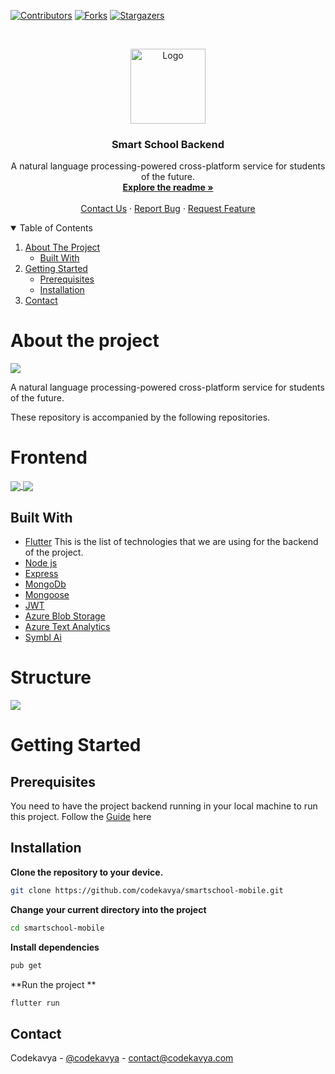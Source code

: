
[![Contributors][contributors-shield]][contributors-url]
[![Forks][forks-shield]][forks-url]
[![Stargazers][stars-shield]][stars-url]

<!-- PROJECT LOGO -->
<br />
<p align="center">
  <a href="https://github.com/codekavya/smartschool-backend">
    <img src="images/logo.png" alt="Logo" width="120" height="120">
  </a>

  <h3 align="center">Smart School Backend</h3>

  <p align="center">
    A natural language processing-powered cross-platform service for students of the future.
    <br />
    <a href="#about-the-project"><strong>Explore the readme »</strong></a>
    <br />
    <br />
    <a href="https://codekavya.com">Contact Us</a>
    ·
    <a href="https://github.com/codekavya/smartschool-backend/issues">Report Bug</a>
    ·
    <a href="https://github.com/codekavya/smartschool-backend/issues">Request Feature</a>
  </p>
</p>

<!-- TABLE OF CONTENTS -->
<details open="open">
  <summary>Table of Contents</summary>
  <ol>
    <li>
      <a href="#about-the-project">About The Project</a>
      <ul>
        <li><a href="#built-with">Built With</a></li>
      </ul>
    </li>
    <li>
      <a href="#getting-started">Getting Started</a>
      <ul>
        <li><a href="#prerequisites">Prerequisites</a></li>
        <li><a href="#installation">Installation</a></li>
      </ul>
    </li>
    <li><a href="#contact">Contact</a></li>
  </ol>
</details>

# About the project
![](images/screenshot.png)

A natural language processing-powered cross-platform service for students of the future.

These repository is accompanied by the following repositories.
# Frontend

<a href="https://github.com/codekavya/smartschool-frontend">
  <!-- Change the `github-readme-stats.anuraghazra1.vercel.app` to `github-readme-stats.vercel.app`  -->
  <img align="center" src="https://github-readme-stats.anuraghazra1.vercel.app/api/pin/?username=codekavya&repo=smartschool-frontend&theme=material-palenight" />
</a>    
<a href="https://github.com/codekavya/smartschool-mobile">
  <!-- Change the `github-readme-stats.anuraghazra1.vercel.app` to `github-readme-stats.vercel.app`  -->
  <img align="center" src="https://github-readme-stats.anuraghazra1.vercel.app/api/pin/?username=codekavya&repo=smartschool-backend&theme=material-palenight" />
</a>

## Built With

* [Flutter](https://flutter.dev/)
This is the list of technologies that we are using for the backend of the project. 
* [Node js](https://nodejs.org/en/)
* [Express](http://expressjs.com/)
* [MongoDb](https://www.mongodb.com/)
* [Mongoose](https://mongoosejs.com/)
* [JWT](https://jwt.io/)
* [Azure Blob Storage](https://azure.microsoft.com/en-us/services/storage/blobs/)
* [Azure Text Analytics](https://azure.microsoft.com/en-us/services/cognitive-services/text-analytics/)
* [Symbl Ai](https://symbl.ai/)


# Structure
![](images/flow.png)


# Getting Started
## Prerequisites
You need to have the project backend running in your local machine to run this project. Follow the [Guide](https://github.com/codekavya/smartschool-backend) here

## Installation

**Clone the repository to your device.**
```bash
git clone https://github.com/codekavya/smartschool-mobile.git
```
**Change your current directory into the project**
```bash
cd smartschool-mobile
```
**Install dependencies**
```bash
pub get
```
**Run the project **
```bash
flutter run
```

<!-- CONTACT -->
## Contact

Codekavya - [@codekavya](https://twitter.com/codekavya) - contact@codekavya.com


[contributors-shield]: https://img.shields.io/github/forks/codekavya/smartschool-mobile?style=for-the-badge
[contributors-url]: https://github.com/codekavya/smartschool-mobile/graphs/contributors
[forks-shield]: https://img.shields.io/github/forks/codekavya/smartschool-mobile?style=for-the-badge
[forks-url]: https://github.com/codekavya/smartschool-mobile/network/members
[stars-shield]: https://img.shields.io/github/stars/codekavya/smartschool-mobile?style=for-the-badge
[stars-url]: https://github.com/codekavya/smartschool-mobile/stargazers
